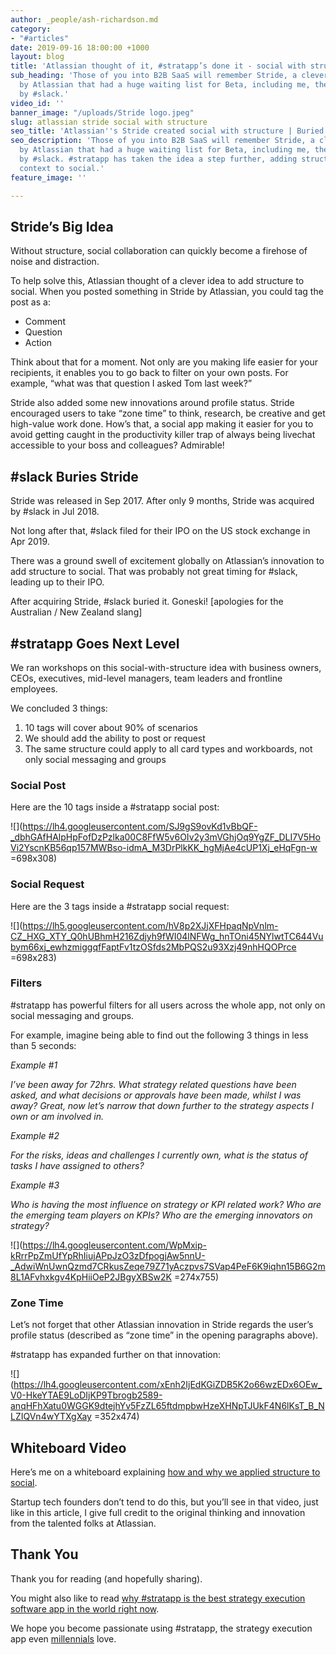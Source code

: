 ```yaml
---
author: _people/ash-richardson.md
category:
- "#articles"
date: 2019-09-16 18:00:00 +1000
layout: blog
title: 'Atlassian thought of it, #stratapp’s done it - social with structure'
sub_heading: 'Those of you into B2B SaaS will remember Stride, a clever innovation
  by Atlassian that had a huge waiting list for Beta, including me, then it was buried
  by #slack.'
video_id: ''
banner_image: "/uploads/Stride logo.jpeg"
slug: atlassian stride social with structure
seo_title: 'Atlassian''s Stride created social with structure | Buried by #slack'
seo_description: 'Those of you into B2B SaaS will remember Stride, a clever innovation
  by Atlassian that had a huge waiting list for Beta, including me, then it was buried
  by #slack. #stratapp has taken the idea a step further, adding structure and a strategic
  context to social.'
feature_image: ''

---
```

## Stride’s Big Idea

Without structure, social collaboration can quickly become a firehose of noise and distraction.

To help solve this, Atlassian thought of a clever idea to add structure to social. When you posted something in Stride by Atlassian, you could tag the post as a:

* Comment
* Question
* Action

Think about that for a moment. Not only are you making life easier for your recipients, it enables you to go back to filter on your own posts. For example, “what was that question I asked Tom last week?”

Stride also added some new innovations around profile status. Stride encouraged users to take “zone time” to think, research, be creative and get high-value work done. How’s that, a social app making it easier for you to avoid getting caught in the productivity killer trap of always being livechat accessible to your boss and colleagues? Admirable!

## #slack Buries Stride

Stride was released in Sep 2017. After only 9 months, Stride was acquired by #slack in Jul 2018.

Not long after that, #slack filed for their IPO on the US stock exchange in Apr 2019.

There was a ground swell of excitement globally on Atlassian’s innovation to add structure to social. That was probably not great timing for #slack, leading up to their IPO.

After acquiring Stride, #slack buried it. Goneski! \[apologies for the Australian / New Zealand slang\]

## #stratapp Goes Next Level

We ran workshops on this social-with-structure idea with business owners, CEOs, executives, mid-level managers, team leaders and frontline employees.

We concluded 3 things:

1. 10 tags will cover about 90% of scenarios
2. We should add the ability to post or request
3. The same structure could apply to all card types and workboards, not only social messaging and groups

### Social Post

Here are the 10 tags inside a #stratapp social post:

![](https://lh4.googleusercontent.com/SJ9gS9ovKd1vBbQF-_dbhGAfHAlpHpFofDzPzlka00C8FfW5v6OIv2y3mVGhjOq9YgZF_DLI7V5HoVi2YscnKB56qp157MWBso-idmA_M3DrPlkKK_hgMjAe4cUP1Xj_eHqFgn-w =698x308)

### Social Request

Here are the 3 tags inside a #stratapp social request:

![](https://lh5.googleusercontent.com/hV8p2XJjXFHpaqNpVnlm-CZ_HXG_XTY_Q0hUBhmH216Zdjyh9fWI04lNFWg_hnTOni45NYlwtTC644Vubym66xj_ewhzmiggqfFaptFv1tzOSfds2MbPQS2u93Xzj49nhHQOPrce =698x283)

### Filters

\#stratapp has powerful filters for all users across the whole app, not only on social messaging and groups.

For example, imagine being able to find out the following 3 things in less than 5 seconds:

_Example #1_

_I’ve been away for 72hrs. What strategy related questions have been asked, and what decisions or approvals have been made, whilst I was away? Great, now let’s narrow that down further to the strategy aspects I own or am involved in._

_Example #2_

_For the risks, ideas and challenges I currently own, what is the status of tasks I have assigned to others?_

_Example #3_

_Who is having the most influence on strategy or KPI related work? Who are the emerging team players on KPIs? Who are the emerging innovators on strategy?_

![](https://lh4.googleusercontent.com/WpMxip-kRrrPpZmUfYpRhIiujAPpJzO3zDfpogjAw5nnU-_AdwiWnUwnQzmd7CRkusZeqe79Z71yAczpvs7SVap4PeF6K9iqhn15B6G2m8L1AFvhxkgv4KpHiiOeP2JBgyXBSw2K =274x755)

### Zone Time

Let’s not forget that other Atlassian innovation in Stride regards the user’s profile status (described as “zone time” in the opening paragraphs above).

\#stratapp has expanded further on that innovation:

![](https://lh4.googleusercontent.com/xEnh2IjEdKGiZDB5K2o66wzEDx6OEw_V0-HkeYTAE9LoDIjKP9Tbrogb2589-anqHFhXatu0WGGK9dtejhYv5FzZL65ftdmpbwHzeXHNpTJUkF4N6lKsT_B_NLZIQVn4wYTXgXay =352x474)

## Whiteboard Video

Here’s me on a whiteboard explaining [how and why we applied structure to social]().

Startup tech founders don’t tend to do this, but you’ll see in that video, just like in this article, I give full credit to the original thinking and innovation from the talented folks at Atlassian.

## Thank You

Thank you for reading (and hopefully sharing).

You might also like to read [why #stratapp is the best strategy execution software app in the world right now](https://stratapp.ai/blog/best-strategy-execution-software/ "best strategy execution software").

We hope you become passionate using #stratapp, the strategy execution app even [millennials](https://stratapp.ai/blog/millennials/ "millennials") love.